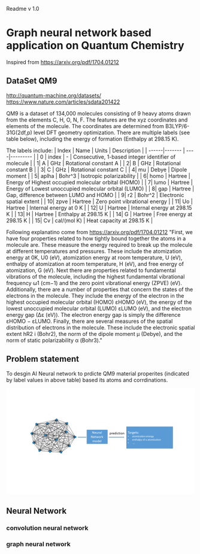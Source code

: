 Readme v 1.0

# Graph neural network based application on  Quantum Chemistry
Inspired from https://arxiv.org/pdf/1704.01212

## DataSet QM9
http://quantum-machine.org/datasets/
https://www.nature.com/articles/sdata201422

QM9 is a dataset of 134,000 molecules consisting of 9 heavy atoms drawn from the elements C, H, O, N, F. The features are the xyz coordinates  and elements of the molecule. The coordinates are determined from B3LYP/6-31G(2df,p) level DFT geometry optimization. There are multiple labels (see table below), including the energy of formation (Enthalpy at 298.15 K).

The labels include:
| Index | Name | Units | Description | 
| ------|------- | ----|--------- |
| 0 | index | - | Consecutive, 1-based integer identifier of molecule |
| 1| A | GHz | Rotational constant A |
| 2| B | GHz | Rotational constant B |
| 3| C | GHz | Rotational constant C |
| 4| mu | Debye | Dipole moment |
| 5| aplha | Bohr^3 | Isotropic polarizability |
| 6| homo | Hartree | Energy of Highest occupied molecular orbital (HOMO) |
| 7| lumo | Hartree | Energy of Lowest unoccupied molecular orbital (LUMO) |
| 8| gap | Hartree | Gap, difference between LUMO and HOMO |
| 9| r2 | Bohr^2 | Electronic spatial extent |
| 10| zpve | Hartree | Zero point vibrational energy |
| 11| Uo | Hartree | Internal energy at 0 K |
| 12| U | Hartree | Internal energy at 298.15 K |
| 13| H | Hartree | Enthalpy at 298.15 K |
| 14| G | Hartree | Free energy at 298.15 K |
| 15| Cv | cal/(mol K) | Heat capacity at 298.15 K |

Following explanatino come from https://arxiv.org/pdf/1704.01212 
"First, we have four properties related to how tightly bound together the atoms in a molecule
are. These measure the energy required to break up the molecule at different temperatures and pressures. These include the atomization energy at 0K, U0 (eV), atomization energy at room temperature, U (eV), enthalpy of atomization at room temperature, H (eV), and free energy of atomization, G (eV).
Next there are properties related to fundamental vibrations of the molecule, including the highest fundamental vibrational frequency ω1 (cm−1) and the zero point vibrational energy (ZPVE) (eV). Additionally, there are a number of properties that concern the states of the electrons in the molecule. They include the energy of the electron in the highest occupied molecular orbital (HOMO) εHOMO (eV), the energy of the lowest unoccupied molecular orbital (LUMO) εLUMO (eV), and the electron energy gap (∆ε (eV)). The electron energy gap is simply the difference εHOMO − εLUMO.
Finally, there are several measures of the spatial distribution of electrons in the molecule. These include the electronic spatial extent hR2 i (Bohr2), the norm of the dipole
moment µ (Debye), and the norm of static polarizability α (Bohr3)."

## Problem statement
To desgin AI Neural network to prdicte QM9 material properites (indicated by label values in above table) based its atoms and corrdinations.

![image info](./docs/Pred.png)

## Neural Network 
### convolution neural network 


### graph neural network 